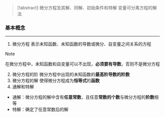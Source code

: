 
> [!abstract] 
> 微分方程及其解、同解、初始条件和特解
> 变量可分离方程的解法
### 基本概念
---
1. 微分方程
表示未知函数、未知函数的导数或微分、自变量之间关系的方程
>[!note]
>在微分方程中，未知函数和自变量可以不出现，**必须要有导数**，否则不是微分方程
2. 微分方程的阶
微分方程中出现的未知函数的**最高阶导数的阶数**
3. 微分方程的解
使得微分方程成为**恒等式**的**函数**
4. 通解和特解
- 通解：微分方程的解中含有**任意常数**，且任意**常数的个数**与微分方程的**阶数**相等
- 特解：确定了任意常数后的解
